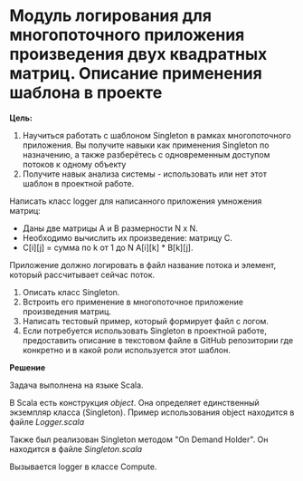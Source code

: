 # Модуль логирования для многопоточного приложения произведения двух квадратных матриц. Описание применения шаблона в проекте

**Цель:**
  1. Научиться работать с шаблоном Singleton в рамках многопоточного приложения. Вы получите навыки как применения Singleton по назначению, а также разберётесь с одновременным доступом потоков к одному объекту
  2. Получите навык анализа системы - использовать или нет этот шаблон в проектной работе.

Написать класс logger для написанного приложения умножения матриц:
- Даны две матрицы A и B размерности N x N.
- Необходимо вычислить их произведение: матрицу С.
- C[i][j] = сумма по k от 1 до N A[i][k] * B[k][j].

Приложение должно логировать в файл название потока и элемент, который рассчитывает сейчас поток.

1. Описать класс Singleton. 
2. Встроить его применение в многопоточное приложение произведения матриц.
3. Написать тестовый пример, который формирует файл с логом. 
4. Если потребуется использовать Singleton в проектной работе, предоставить описание в текстовом файле в GitHub репозитории где конкретно и в какой роли используется этот шаблон.

**Решение**

Задача выполнена на языке Scala.

В Scala есть конструкция *object*. Она определяет единственный экземпляр класса (Singleton). Пример использования object находится в файле *Logger.scala*

Также был реализован Singleton методом "On Demand Holder". Он находится в файле *Singleton.scala*

Вызывается logger в классе Compute.
